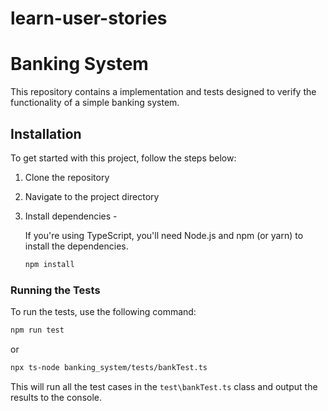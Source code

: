 # learn-user-stories
# Banking System

This repository contains a implementation and tests designed to verify the functionality of a simple banking system. 

## Installation

To get started with this project, follow the steps below:

1. Clone the repository
2. Navigate to the project directory
3. Install dependencies -

   If you're using TypeScript, you'll need Node.js and npm (or yarn) to install the dependencies.

   ```bash
   npm install
   ```

### Running the Tests

To run the tests, use the following command:

```bash
npm run test
```
or 

```bash
npx ts-node banking_system/tests/bankTest.ts
```
This will run all the test cases in the `test\bankTest.ts` class and output the results to the console.
